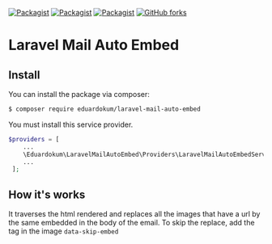 [![Packagist](https://img.shields.io/packagist/v/eduardokum/laravel-mail-auto-embed.svg?style=flat-square)](https://github.com/eduardokum/laravel-mail-auto-embed)
[![Packagist](https://img.shields.io/packagist/dt/eduardokum/laravel-mail-auto-embed.svg?style=flat-square)](https://github.com/eduardokum/laravel-mail-auto-embed)
[![Packagist](https://img.shields.io/packagist/l/eduardokum/laravel-mail-auto-embed.svg?style=flat-square)](https://github.com/eduardokum/laravel-mail-auto-embed)
[![GitHub forks](https://img.shields.io/github/forks/eduardokum/laravel-mail-auto-embed.svg?style=social&label=Fork)](https://github.com/eduardokum/laravel-mail-auto-embed)

# Laravel Mail Auto Embed

## Install
You can install the package via composer:
```bash
$ composer require eduardokum/laravel-mail-auto-embed
```

You must install this service provider.

```php
$providers = [
    ...
    \Eduardokum\LaravelMailAutoEmbed\Providers\LaravelMailAutoEmbedServiceProvider::class,
    ...
 ];
```

## How it's works

It traverses the html rendered and replaces all the images that have a url by the same embedded in the body of the email.
To skip the replace, add the tag in the image `data-skip-embed`